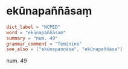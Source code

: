 # ekūnapaññāsaṃ

``` toml
dict_label = "NCPED"
word = "ekūnapaññāsaṃ"
summary = "num. 49"
grammar_comment = "feminine"
see_also = ["ekūnapaṇṇāsa", "ekūnapaññāsa"]
```

num. 49

